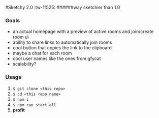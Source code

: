 #Sketchy 2.0 :tw-1f525: 
######way sketchier than 1.0
### Goals
- an actual homepage with a preview of active rooms and join/create room ui
- ability to share links to automatically join rooms
- cool button that copies the link to the clipboard
- maybe a chat for each room
- cool user names like the ones from gfycat
- scalability?

### Usage

1. `$ git clone <this repo>`
2. `$ cd <this repo name>`
3. `$ npm i`
4. `$ npm run start-all`
5. **profit**